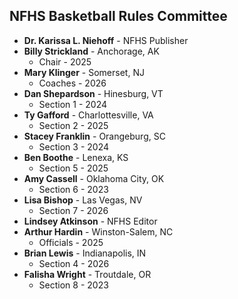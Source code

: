<!-- Section: NFHS Basketball Rules Committee -->

## NFHS Basketball Rules Committee

- **Dr. Karissa L. Niehoff** - NFHS Publisher
- **Billy Strickland** - Anchorage, AK
  - Chair - 2025
- **Mary Klinger** - Somerset, NJ
  - Coaches - 2026
- **Dan Shepardson** - Hinesburg, VT
  - Section 1 - 2024
- **Ty Gafford** - Charlottesville, VA
  - Section 2 - 2025
- **Stacey Franklin** - Orangeburg, SC
  - Section 3 - 2024
- **Ben Boothe** - Lenexa, KS
  - Section 5 - 2025
- **Amy Cassell** - Oklahoma City, OK
  - Section 6 - 2023
- **Lisa Bishop** - Las Vegas, NV
  - Section 7 - 2026
- **Lindsey Atkinson** - NFHS Editor
- **Arthur Hardin** - Winston-Salem, NC
  - Officials - 2025
- **Brian Lewis** - Indianapolis, IN
  - Section 4 - 2026
- **Falisha Wright** - Troutdale, OR
  - Section 8 - 2023
